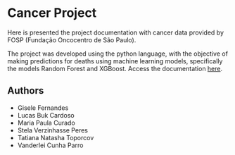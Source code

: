 # Cancer Project
 Here is presented the project documentation with cancer data provided by FOSP (Fundação Oncocentro de São Paulo).

 The project was developed using the python language, with the objective of making predictions for deaths using machine learning models, specifically the models Random Forest and XGBoost. Access the documentation [here](https://cancer-project.readthedocs.io/en/latest/).
 
## Authors
* Gisele Fernandes
* Lucas Buk Cardoso
* Maria Paula Curado
* Stela Verzinhasse Peres
* Tatiana Natasha Toporcov
* Vanderlei Cunha Parro
 

